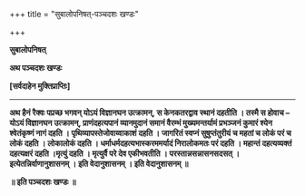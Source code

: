 +++
title = "सुबालोपनिषत्-पञ्चदशः खण्डः"

+++


**सुबालोपनिषत्**

**अथ पञ्चदशः खण्डः**

**\[सर्वदाहेन मुक्तिप्राप्तिः\]**

****

**अथ हैनं रैक्वः पप्रच्छ भगवन् योऽयं विज्ञानघन उत्क्रामन्, स केनकतरद्वाव स्थानं दहतीति । तस्मै स होवाच – योऽयं विज्ञानघन उत्क्रामन्, प्राणंदहत्यपानं व्यानमुदानं समानं वैरम्भं मुख्यमन्तर्यामं प्रभञ्जनं कुमारं श्येन श्वेतंकृष्णं नागं दहति । पृथिव्यापस्तेजोवाय्वाकाशं दहति । जागरितं स्वप्नं सुषुप्तंतुरीयं च महतां च लोकं परं च लोकं दहति । लोकालोकं दहति । धर्माधर्मदहत्यभास्करममर्यादं निरालोकमतः परं दहति । महान्तं दहत्यव्यक्तं दहत्यक्षरं दहति ।मृत्युं दहति । मृत्युर्वै परे देव एकीभवतीति । परस्तान्नसन्नासनसदसत् ।इत्येतन्निर्वाणानुशासनम् । इति वेदानुशासनम् । इति वेदानुशासनम् ॥**

**॥ इति पञ्चदशः खण्डः ॥**

